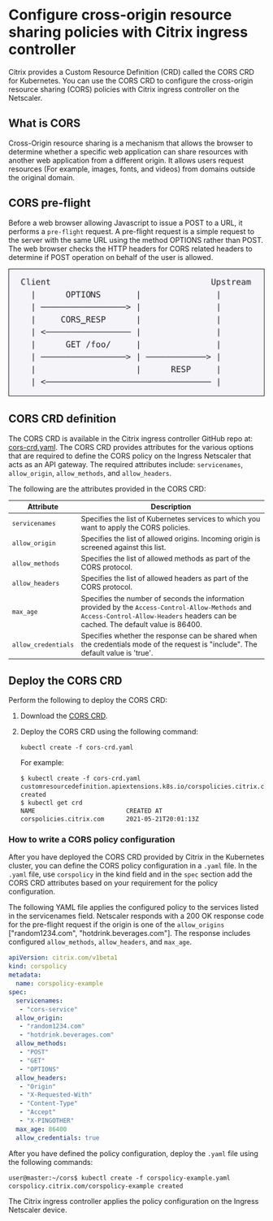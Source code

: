 # Configure cross-origin resource sharing policies with Citrix ingress controller

Citrix provides a Custom Resource Definition (CRD) called the CORS CRD for Kubernetes. You can use the CORS CRD to configure the cross-origin resource sharing (CORS) policies with Citrix ingress controller on the Netscaler.

## What is CORS

Cross-Origin resource sharing is a mechanism that allows the browser to determine whether a specific web application can share resources with another web application from a different origin. It allows users request resources (For example, images, fonts, and videos) from domains outside the original domain.

## CORS pre-flight

Before a web browser allowing Javascript to issue a POST to a URL, it performs a `pre-flight` request. A pre-flight request is a simple request to the server with the same URL using the method OPTIONS rather than POST. The web browser checks the HTTP headers for CORS related headers to determine if POST operation on behalf of the user is allowed.

  ![CORS request](../../docs/media/cors-api.png)

## CORS CRD definition

The CORS CRD is available in the Citrix ingress controller GitHub repo at: [cors-crd.yaml](https://raw.githubusercontent.com/citrix/citrix-k8s-ingress-controller/master/crd/cors/cors-crd.yaml). The CORS CRD provides attributes for the various options that are required to define the CORS policy on the Ingress Netscaler that acts as an API gateway. The required attributes include: `servicenames`, `allow_origin`, `allow_methods`, and `allow_headers`.

The following are the attributes provided in the CORS CRD:

| Attribute | Description |
| --------- | ----------- |
| `servicenames` | Specifies the list of Kubernetes services to which you want to apply the CORS policies.|
| `allow_origin` | Specifies the list of allowed origins. Incoming origin is screened against this list.|
|`allow_methods`| Specifies the list of allowed methods as part of the CORS protocol.|
| `allow_headers`| Specifies the list of allowed headers as part of the CORS protocol.|
|`max_age`| Specifies the number of seconds the information provided by the `Access-Control-Allow-Methods` and `Access-Control-Allow-Headers` headers can be cached. The default value is 86400.|
| `allow_credentials` |Specifies whether the response can be shared when the credentials mode of the request is "include". The default value is 'true'.|

## Deploy the CORS CRD

Perform the following to deploy the CORS CRD:

1.  Download the [CORS CRD](https://github.com/netscaler/netscaler-k8s-ingress-controller/blob/master/crd/cors/cors-crd.yaml).

2.  Deploy the CORS CRD using the following command:

        kubectl create -f cors-crd.yaml

    For example:

        $ kubectl create -f cors-crd.yaml
        customresourcedefinition.apiextensions.k8s.io/corspolicies.citrix.com created
        $ kubectl get crd
        NAME                         CREATED AT
        corspolicies.citrix.com      2021-05-21T20:01:13Z

### How to write a CORS policy configuration

After you have deployed the CORS CRD provided by Citrix in the Kubernetes cluster, you can define the CORS policy configuration in a `.yaml` file. In the `.yaml` file, use `corspolicy` in the kind field and in the `spec` section add the CORS CRD attributes based on your requirement for the policy configuration.

The following YAML file applies the configured policy to the services listed in the servicenames field. Netscaler responds with a 200 OK response code for the pre-flight request if the origin is one of the `allow_origins` ["random1234.com", "hotdrink.beverages.com"]. The response includes configured `allow_methods`, `allow_headers`, and `max_age`.

```yml
apiVersion: citrix.com/v1beta1
kind: corspolicy
metadata:
  name: corspolicy-example
spec:
  servicenames:
   - "cors-service"
  allow_origin:
   - "random1234.com"
   - "hotdrink.beverages.com"
  allow_methods:
   - "POST"
   - "GET"
   - "OPTIONS"
  allow_headers:
   - "Origin"
   - "X-Requested-With"
   - "Content-Type"
   - "Accept"
   - "X-PINGOTHER"
  max_age: 86400
  allow_credentials: true
```
After you have defined the policy configuration, deploy the `.yaml` file using the following commands:

    user@master:~/cors$ kubectl create -f corspolicy-example.yaml
    corspolicy.citrix.com/corspolicy-example created

The Citrix ingress controller applies the policy configuration on the Ingress Netscaler device.